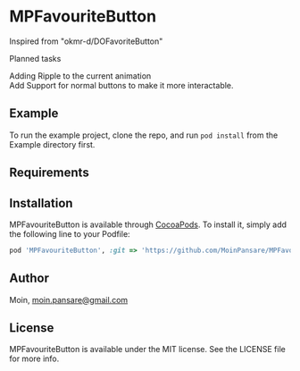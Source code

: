 # MPFavouriteButton

Inspired from "okmr-d/DOFavoriteButton"

Planned tasks

Adding Ripple to the current animation<br>
Add Support for normal buttons to make it more interactable.

## Example

To run the example project, clone the repo, and run `pod install` from the Example directory first.

## Requirements

## Installation

MPFavouriteButton is available through [CocoaPods](http://cocoapods.org). To install
it, simply add the following line to your Podfile:

```ruby
pod 'MPFavouriteButton', :git => 'https://github.com/MoinPansare/MPFavouriteButton.git'
```

## Author

Moin, moin.pansare@gmail.com

## License

MPFavouriteButton is available under the MIT license. See the LICENSE file for more info.
